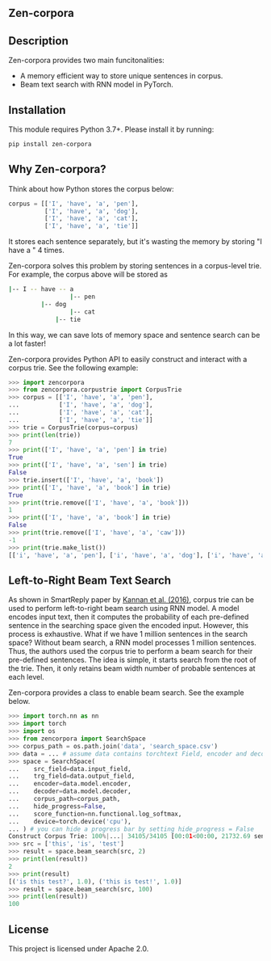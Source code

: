 Zen-corpora
-----------

Description
-----------
Zen-corpora provides two main funcitonalities:
- A memory efficient way to store unique sentences in corpus.
- Beam text search with RNN model in PyTorch.

Installation
------------
This module requires Python 3.7+. Please install it by running:
```bash
pip install zen-corpora
```

Why Zen-corpora?
----------------
Think about how Python stores the corpus below:
```python
corpus = [['I', 'have', 'a', 'pen'],
          ['I', 'have', 'a', 'dog'],
          ['I', 'have', 'a', 'cat'],
          ['I', 'have', 'a', 'tie']]
```
It stores each sentence separately, but it's wasting the memory by storing "I have a " 4 times.

Zen-corpora solves this problem by storing sentences in a corpus-level trie. For example, the corpus above will be stored as
```bash
|-- I -- have -- a
      	         |-- pen
		 |-- dog
                 |-- cat
	         |-- tie
```
In this way, we can save lots of memory space and sentence search can be a lot faster!

Zen-corpora provides Python API to easily construct and interact with a corpus trie. See the following example:
```python
>>> import zencorpora
>>> from zencorpora.corpustrie import CorpusTrie
>>> corpus = [['I', 'have', 'a', 'pen'],
...           ['I', 'have', 'a', 'dog'],
...           ['I', 'have', 'a', 'cat'],
...           ['I', 'have', 'a', 'tie']]
>>> trie = CorpusTrie(corpus=corpus)
>>> print(len(trie))
7
>>> print(['I', 'have', 'a', 'pen'] in trie)
True
>>> print(['I', 'have', 'a', 'sen'] in trie)
False
>>> trie.insert(['I', 'have', 'a', 'book'])
>>> print(['I', 'have', 'a', 'book'] in trie)
True
>>> print(trie.remove(['I', 'have', 'a', 'book']))
1
>>> print(['I', 'have', 'a', 'book'] in trie)
False
>>> print(trie.remove(['I', 'have', 'a', 'caw']))
-1
>>> print(trie.make_list())
[['i', 'have', 'a', 'pen'], ['i', 'have', 'a', 'dog'], ['i', 'have', 'a', 'cat'], ['i', 'have', 'a', 'tie']]
```

Left-to-Right Beam Text Search
------------------------------
As shown in SmartReply paper by [Kannan et al. (2016)](https://www.kdd.org/kdd2016/papers/files/Paper_1069.pdf), corpus trie can be used to perform left-to-right beam search using RNN model.
A model encodes input text, then it computes the probability of each pre-defined sentence in the searching space given the encoded input.
However, this process is exhaustive. What if we have 1 million sentences in the search space? Without beam search, a RNN model processes 1 million sentences.
Thus, the authors used the corpus trie to perform a beam search for their pre-defined sentences.
The idea is simple, it starts search from the root of the trie. Then, it only retains beam width number of probable sentences at each level.

Zen-corpora provides a class to enable beam search. See the example below.
```python
>>> import torch.nn as nn
>>> import torch
>>> import os
>>> from zencorpora import SearchSpace
>>> corpus_path = os.path.join('data', 'search_space.csv')
>>> data = ... # assume data contains torchtext Field, encoder and decoder
>>> space = SearchSpace(
...    src_field=data.input_field,
...    trg_field=data.output_field,
...    encoder=data.model.encoder,
...    decoder=data.model.decoder,
...    corpus_path=corpus_path,
...    hide_progress=False,
...    score_function=nn.functional.log_softmax,
...    device=torch.device('cpu'),
... ) # you can hide a progress bar by setting hide_progress = False
Construct Corpus Trie: 100%|...| 34105/34105 [00:01<00:00, 21732.69 sentence/s]
>>> src = ['this', 'is', 'test']
>>> result = space.beam_search(src, 2)
>>> print(len(result))
2
>>> print(result)
[('is this test?', 1.0), ('this is test!', 1.0)]
>>> result = space.beam_search(src, 100)
>>> print(len(result))
100
```

License
-------
This project is licensed under Apache 2.0.
